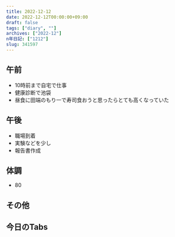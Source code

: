 ```yaml
---
title: 2022-12-12
date: 2022-12-12T00:00:00+09:00
draft: false
tags: ["diary", ""]
archives: ["2022-12"]
n年日記: ["1212"]
slug: 341597
---
```

## 午前
- 10時前まで自宅で仕事
- 健康診断で池袋
- 昼食に田端のもり一で寿司食おうと思ったらとても高くなっていた
## 午後
- 職場到着
- 実験などを少し
- 報告書作成
## 体調
- 80
## その他
## 今日のTabs